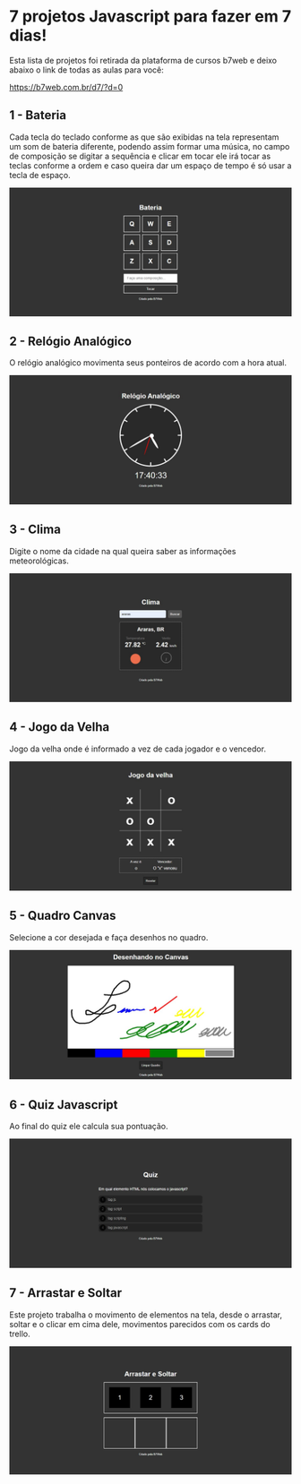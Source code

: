 # 7 projetos Javascript para fazer em 7 dias!

Esta lista de projetos foi retirada da plataforma de cursos b7web e deixo abaixo o link de todas as aulas para você:

https://b7web.com.br/d7/?d=0

## 1 - Bateria

Cada tecla do teclado conforme as que são exibidas na tela representam um som de bateria diferente, podendo assim formar uma música, no campo de composição se digitar a sequência e clicar em tocar ele irá tocar as teclas conforme a ordem e caso queira dar um espaço de tempo é só usar a tecla de espaço.

<img src="projeto-1/resultado-projeto-1.jpg" alt="Print resultado final do primeiro projeto">

## 2 - Relógio Analógico

O relógio analógico movimenta seus ponteiros de acordo com a hora atual.

<img src="projeto-2/resultado-projeto-2.jpg" alt="Print resultado final do segundo projeto">

## 3 - Clima

Digite o nome da cidade na qual queira saber as informações meteorológicas.

<img src="projeto-3/resultado-projeto-3.jpg" alt="Print resultado final do terceiro projeto">

## 4 - Jogo da Velha

Jogo da velha onde é informado a vez de cada jogador e o vencedor.

<img src="projeto-4/resultado-projeto-4.jpg" alt="Print resultado final do quarto projeto">

## 5 - Quadro Canvas

Selecione a cor desejada e faça desenhos no quadro.

<img src="projeto-5/resultado-projeto-5.jpg" alt="Print resultado final do quinto projeto">

## 6 - Quiz Javascript

Ao final do quiz ele calcula sua pontuação.

<img src="projeto-6/resultado-projeto-6.jpg" alt="Print resultado final do sexto projeto">

## 7 - Arrastar e Soltar

Este projeto trabalha o movimento de elementos na tela, desde o arrastar, soltar e o clicar em cima dele, movimentos parecidos com os cards do trello.

<img src="projeto-7/resultado-projeto-7.jpg" alt="Print resultado final do sétimo projeto">
